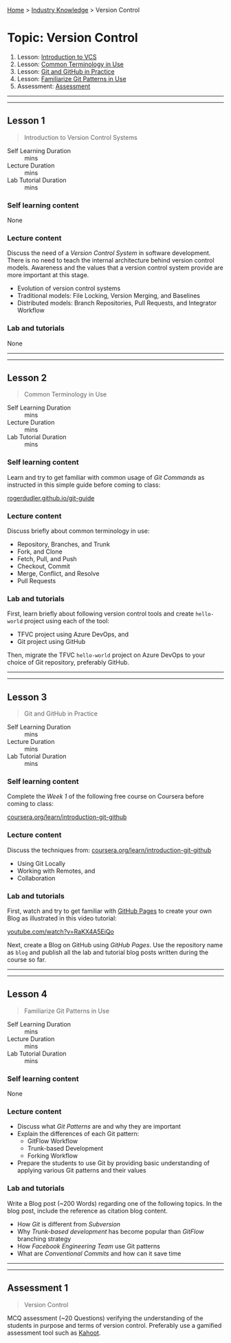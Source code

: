[Home](../README.md) > [Industry Knowledge](./README.md) > Version Control

# Topic: Version Control

1. Lesson: [Introduction to VCS](#lesson-1)
2. Lesson: [Common Terminology in Use](#lesson-2)
3. Lesson: [Git and GitHub in Practice](#lesson-3)
4. Lesson: [Familiarize Git Patterns in Use](#lesson-4)
5. Assessment: [Assessment](#assessment-1)

---

---

## Lesson 1

> Introduction to Version Control Systems

<dl>
<dt>Self Learning Duration</dt>
<dd> mins</dd>
<dt>Lecture Duration</dt>
<dd> mins</dd>
<dt>Lab Tutorial Duration</dt>
<dd> mins</dd>
</dl>

### Self learning content

None

### Lecture content

Discuss the need of a _Version Control System_ in software development. There is no need to teach the internal architecture behind version control models. Awareness and the values that a version control system provide are more important at this stage.

- Evolution of version control systems
- Traditional models: File Locking, Version Merging, and Baselines
- Distributed models: Branch Repositories, Pull Requests, and Integrator Workflow

### Lab and tutorials

None

---

---

## Lesson 2

> Common Terminology in Use

<dl>
<dt>Self Learning Duration</dt>
<dd> mins</dd>
<dt>Lecture Duration</dt>
<dd> mins</dd>
<dt>Lab Tutorial Duration</dt>
<dd> mins</dd>
</dl>

### Self learning content

Learn and try to get familiar with common usage of _Git Commands_ as instructed in this simple guide before coming to class:

[rogerdudler.github.io/git-guide](https://rogerdudler.github.io/git-guide/)

### Lecture content

Discuss briefly about common terminology in use:

- Repository, Branches, and Trunk
- Fork, and Clone
- Fetch, Pull, and Push
- Checkout, Commit
- Merge, Conflict, and Resolve
- Pull Requests

### Lab and tutorials

First, learn briefly about following version control tools and create `hello-world` project using each of the tool:

- TFVC project using Azure DevOps, and
- Git project using GitHub

Then, migrate the TFVC `hello-world` project on Azure DevOps to your choice of Git repository, preferably GitHub.

---

---

## Lesson 3

> Git and GitHub in Practice

<dl>
<dt>Self Learning Duration</dt>
<dd> mins</dd>
<dt>Lecture Duration</dt>
<dd> mins</dd>
<dt>Lab Tutorial Duration</dt>
<dd> mins</dd>
</dl>

### Self learning content

Complete the _Week 1_ of the following free course on Coursera before coming to class:

[coursera.org/learn/introduction-git-github](https://www.coursera.org/learn/introduction-git-github)

### Lecture content

Discuss the techniques from: [coursera.org/learn/introduction-git-github](https://www.coursera.org/learn/introduction-git-github)

- Using Git Locally
- Working with Remotes, and
- Collaboration

### Lab and tutorials

First, watch and try to get familiar with [GitHub Pages](https://guides.github.com/features/pages/) to create your own Blog as illustrated in this video tutorial:

[youtube.com/watch?v=RaKX4A5EiQo](https://www.youtube.com/watch?v=RaKX4A5EiQo)

Next, create a Blog on GitHub using _GitHub Pages_. Use the repository name as `blog` and publish all the lab and tutorial blog posts written during the course so far.

---

---

## Lesson 4

> Familiarize Git Patterns in Use

<dl>
<dt>Self Learning Duration</dt>
<dd> mins</dd>
<dt>Lecture Duration</dt>
<dd> mins</dd>
<dt>Lab Tutorial Duration</dt>
<dd> mins</dd>
</dl>

### Self learning content

None

### Lecture content

- Discuss what _Git Patterns_ are and why they are important
- Explain the differences of each Git pattern:
  - GitFlow Workflow
  - Trunk-based Development
  - Forking Workflow
- Prepare the students to use Git by providing basic understanding of applying various Git patterns and their values

### Lab and tutorials

Write a Blog post (~200 Words) regarding one of the following topics. In the blog post, include the reference as citation blog content.

- How _Git_ is different from _Subversion_
- Why _Trunk-based development_ has become popular than _GitFlow_ branching strategy
- How _Facebook Engineering Team_ use Git patterns
- What are _Conventional Commits_ and how can it save time

---

---

## Assessment 1

> Version Control

MCQ assessment (~20 Questions) verifying the understanding of the students in purpose and terms of version control. Preferably use a gamified assessment tool such as [Kahoot](https://kahoot.com).
